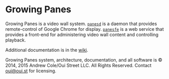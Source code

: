 Growing Panes
============

Growing Panes is a video wall system. [`panesd`](https://github.com/growingpanes/panesd) is a daemon that provides remote-control of Google Chrome for display. [`panesfe`](https://github.com/growingpanes/panesfe) is a web service that provides a front-end for administering video wall content and controlling playback.

Additional documentation is in the [wiki](https://github.com/growingpanes/growingpanes/wiki).

Growing Panes system, architecture, documentation, and all software is © 2014, 2015 Andrew Cole/Oui Street LLC. All Rights Reserved. Contact oui@oui.st for licensing.
